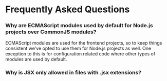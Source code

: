 # Frequently Asked Questions

### Why are ECMAScript modules used by default for Node.js projects over CommonJS modules?

ECMAScript modules are used for the frontend projects, so to keep things consistent we've opted to use them for Node.js projects as well. One exception to this is for configuration related code where other types of modules are used by default.

### Why is JSX only allowed in files with .jsx extensions?
